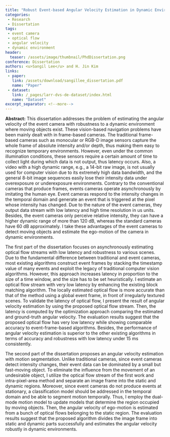 ```yaml
---
title: "Robust Event-based Angular Velocity Estimation in Dynamic Environments"
categories:
 - Research
 - Dissertation
tags:
 - event camera
 - optical flow
 - angular velocity
 - dynamic environment
header:
  teaser: /assets/image/thumbnail/PhdDissertation.png
conference: Dissertation
authors: <u>Sangil Lee</u> and H. Jin Kim
links:
 - paper: 
   link: /assets/download/sangillee_dissertation.pdf
   name: "Paper"
 - dataset: 
   link: /_pages/larr-dvs-de-dataset/index.html
   name: "Dataset"
excerpt_separator: <!--more-->
---
```


**Abstract:** This dissertation addresses the problem of estimating the angular velocity of the event camera with robustness to a dynamic environment where moving objects exist. These vision-based navigation problems have been mainly dealt with in frame-based cameras. The traditional frame-based cameras such as monocular or RGB-D image sensors capture the whole frame of absolute intensity and/or depth, thus making them easy to recognize temporary environments. However, even under the common illumination conditions, these sensors require a certain amount of time to collect light during which data is not output, thus latency occurs. Also, a video with a high dynamic range, e.g., a 14-bit raw image, is not usually used for computer vision due to its extremely high data bandwidth, and the general 8-bit image sequences easily lose their intensity data under overexposure or underexposure environments. Contrary to the conventional cameras that produce frames, events cameras operate asynchronously by imitating the human eye. Event cameras respond to the intensity changes in the temporal domain and generate an event that is triggered at the pixel whose intensity has changed. Due to the nature of the event cameras, they output data stream with low latency and high time resolution in us units. Besides, the event cameras only perceive relative intensity, they can have a higher dynamic range of more than 120 dB, whereas the standard cameras have 60 dB approximately. I take these advantages of the event cameras to detect moving objects and estimate the ego-motion of the camera in dynamic environments.

<!--more-->

The first part of the dissertation focuses on asynchronously estimating optical flow streams with low latency and robustness to various scenes. Due to the fundamental difference between traditional and event cameras, most existing algorithms construct event frames by stacking the timestamp value of many events and exploit the legacy of traditional computer vision algorithms. However, this approach increases latency in proportion to the size of a time window, and the size has to be set heuristically. I estimate an optical flow stream with very low latency by enhancing the existing block matching algorithm. The locally estimated optical flow is more accurate than that of the method using a global event frame, in front of irregularly textured scenes. To validate the latency of optical flow, I present the result of angular velocity estimation by using the proposed optical flow stream. Then, the latency is computed by the optimization approach comparing the estimated and ground-truth angular velocity. The evaluation results suggest that the proposed optical flow has very low latency while showing comparable accuracy to event-frame-based algorithms. Besides, the performance of angular velocity estimation is superior to the other existing algorithms in terms of accuracy and robustness with low latency under 15 ms consistently.

The second part of the dissertation proposes an angular velocity estimation with motion segmentation. Unlike traditional cameras, since event cameras detect intensity changes, their event data can be dominated by a small but fast-moving object. To eliminate the influence from the movement of an undesirable object, I utilize the optical flow stream of the first work and intra-pixel-area method and separate an image frame into the static and dynamic regions. Moreover, since event cameras do not produce events at stationary, a classification model should be addressed in the temporal domain and be able to segment motion temporally. Thus, I employ the dual-mode motion model to update models that determine the region occupied by moving objects. Then, the angular velocity of ego-motion is estimated from a bunch of optical flows belonging to the static region. The evaluation results suggest that the proposed algorithm divides the image frame into static and dynamic parts successfully and estimates the angular velocity robustly in dynamic environments.
